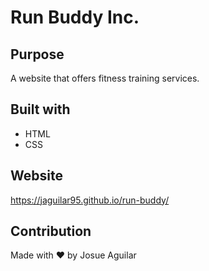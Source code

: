 # Run Buddy Inc.

## Purpose

A website that offers fitness training services.

## Built with

- HTML
- CSS

## Website

https://jaguilar95.github.io/run-buddy/

## Contribution

Made with ❤️ by Josue Aguilar
